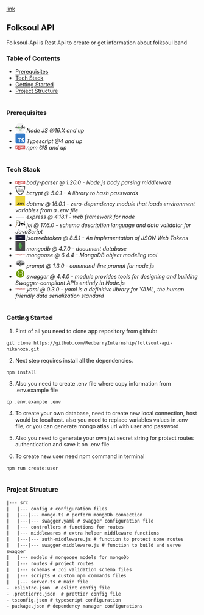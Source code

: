 [link](https://folksoul-api.nika-nozadze.redberryinternship.ge)
## Folksoul API

Folksoul-Api is Rest Api to create or get information about folksoul band

### Table of Contents
* [Prerequisites](#Prerequisites)
* [Tech Stack](#Tech-Stack)
* [Getting Started](#Getting-Started)
* [Project Structure](#Project-Structure)

#
### Prerequisites

* <img src="./readme/nodejs.png" width="25" style="top: 8px" /> *Node JS @16.X and up*
* <img src="./readme/Typescript_logo_2020.svg.png" width="25" style="top: 8px" /> *Typescript @4 and up*
* <img src="./readme/npm.png" width="25" style="top: 8px" /> *npm @8 and up*

#
### Tech Stack

* <img src="./readme/npm.png" width="25" style="top: 8px" /> *body-parser @ 1.20.0 - Node.js body parsing middleware*
* <img src="./readme/bCrypt.jpg" width="25" style="top: 8px" /> *bcrypt @ 5.0.1 - A library to hash passwords*
* <img src="./readme/dotenv.png" width="25" style="top: 8px" /> *dotenv @ 16.0.1 - zero-dependency module that loads environment variables from a .env file*
* <img src="./readme/express.png" width="25" style="top: 8px" /> *express @ 4.18.1 - web framework for node*
* <img src="./readme/joi-image.png" width="25" style="top: 8px" /> *joi @ 17.6.0 - schema description language and data validator for JavaScript*
* <img src="./readme/jwt.png" width="25" style="top: 8px" /> *jsonwebtoken @ 8.5.1 - An implementation of JSON Web Tokens*
* <img src="./readme/mongoDB.png" width="25" style="top: 8px" /> *mongodb @ 4.7.0 - document database*
* <img src="./readme/mongoose.png" width="25" style="top: 8px" /> *mongoose @ 6.4.4 - MongoDB object modeling tool*
* <img src="./readme/prompt.png" width="25" style="top: 8px" /> *prompt @ 1.3.0 - command-line prompt for node.js*
* <img src="./readme/Swagger-logo.png" width="25" style="top: 8px" /> *swagger @ 4.4.0 - module provides tools for designing and building Swagger-compliant APIs entirely in Node.js*
* <img src="./readme/mongoose.png" width="25" style="top: 8px" /> *yaml @ 0.3.0 - yaml is a definitive library for YAML, the human friendly data serialization standard*

#
### Getting Started
1. First of all you need to clone app repository from github:
```
git clone https://github.com/RedberryInternship/folksoul-api-nikanoza.git
```
2. Next step requires install all the dependencies.

```
npm install
```
3. Also you need to create .env file where copy information from .env.example file

```
cp .env.example .env
```
4. To create your own database, need to create new local connection, host would be localhost.
also you need to replace variables values in .env file, or you can generate mongo atlas url with user and password

5. Also you need to generate your own jwt secret string for protect routes authentication and save it on .env file

6. To create new user need npm command in terminal

```
npm run create:user
```

#
### Project Structure

```
|--- src
|   |--- config # configuration files
|   |---|--- mongo.ts # perform mongoDb connection 
|   |---|--- swagger.yaml # swagger configuration file 
|   |--- controllers # functions for routes
|   |--- middlewares # extra helper middleware functions
|   |---|--- auth-middleware.js # function to protect some routes 
|   |---|--- swagger-middleware.js # function to build and serve swagger
|   |--- models # mongoose models for mongoDb
|   |--- routes # project routes 
|   |--- schemas # Joi validation schema files
|   |--- scripts # custom npm commands files
|   |--- server.ts # main file
- .eslintrc.json  # eslint config file
- .prettierrc.json  # prettier config file
- tsconfig.json # typescript configuration
- package.json # dependency manager configurations
```



